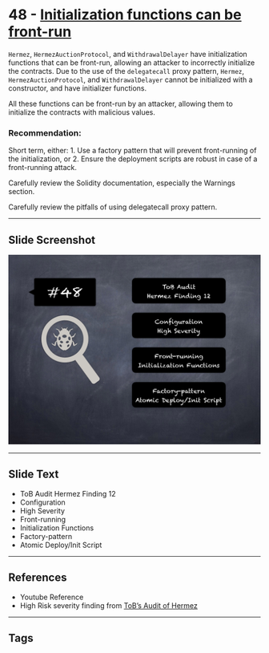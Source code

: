 
# 48 - [Initialization functions can be front-run](./Initialization%20functions%20can%20be%20front-run.md)

`Hermez`, `HermezAuctionProtocol`, and `WithdrawalDelayer` have initialization functions that can be front-run, allowing an attacker to incorrectly initialize the contracts. Due to the use of the `delegatecall` proxy pattern, `Hermez`, `HermezAuctionProtocol`, and `WithdrawalDelayer` cannot be initialized with a constructor, and have initializer functions. 

All these functions can be front-run by an attacker, allowing them to initialize the contracts with malicious values.

### Recommendation:
Short term, either: 
	1. Use a factory pattern that will prevent front-running of the initialization, or 
	2. Ensure the deployment scripts are robust in case of a front-running attack. 
	
Carefully review the Solidity documentation, especially the Warnings section. 

Carefully review the pitfalls of using delegatecall proxy pattern.
___
## Slide Screenshot
![048.png](../../images/7.%20Audit%20Findings%20101/048.png)
___
## Slide Text
- ToB Audit Hermez Finding 12
- Configuration
- High Severity
- Front-running
- Initialization Functions
- Factory-pattern
- Atomic Deploy/Init Script
___
## References
- Youtube Reference
- High Risk severity finding from [ToB’s Audit of Hermez](https://github.com/trailofbits/publications/blob/master/reviews/hermez.pdf)
___
## Tags
